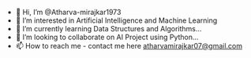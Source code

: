 - 👋 Hi, I’m @Atharva-mirajkar1973
- 👀 I’m interested in Artificial Intelligence and Machine Learning
- 🌱 I’m currently learning Data Structures and Algorithms...
- 💞️ I’m looking to collaborate on AI Project using Python...
- 📫 How to reach me - contact me here atharvamirajkar07@gmail.com


<!---
Atharva-mirajkar1973/Atharva-mirajkar1973 is a ✨ special ✨ repository because its `README.md` (this file) appears on your GitHub profile.
You can click the Preview link to take a look at your changes.
--->
